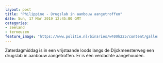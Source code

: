 ```yaml
---
layout: post
title: "Philippine - Drugslab in aanbouw aangetroffen"
date: Sun, 17 Mar 2019 12:45:00 GMT
categories: 
- zeeland 
- terneuzen 
feature_image: "https://www.politie.nl/binaries/w400h225/content/gallery/politie/nieuws/2019/maart/08-zw/2019-03-16-drugslab-in-aanbouw.01.jpg"
---
```


Zaterdagmiddag is in een vrijstaande loods langs de Dijckmeesterweg een drugslab in aanbouw aangetroffen. Er is één verdachte aangehouden.
